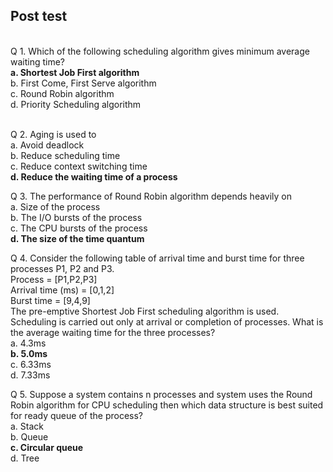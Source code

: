 ## Post test
<br>
Q 1. Which of the following scheduling algorithm gives minimum average waiting time?<br>
<b>a. Shortest Job First algorithm</b><br>
b. First Come, First Serve algorithm<br>
c. Round Robin algorithm<br>
d. Priority Scheduling algorithm<br><br>

Q 2. Aging is used to<br>
a. Avoid deadlock<br>
b. Reduce scheduling time<br>
c. Reduce context switching time<br>
<b>d. Reduce the waiting time of a process</b><br>

Q 3. The performance of Round Robin algorithm depends heavily on <br>
a. Size of the process<br>
b. The I/O bursts of the process<br>
c. The CPU bursts of the process<br>
<b>d. The size of the time quantum</b><br>

Q 4. Consider the following table of arrival time and burst time for three processes P1, P2 and P3. <br> Process = [P1,P2,P3] <br> Arrival time (ms) = [0,1,2]  <br> Burst time = [9,4,9] <br> The pre-emptive Shortest Job First scheduling algorithm is used. Scheduling is carried out only at arrival or completion of processes. What is the average waiting time for the three processes? <br>
a. 4.3ms<br>
<b>b. 5.0ms</b><br>
c. 6.33ms <br>
d. 7.33ms<br>

Q 5. Suppose a system contains n processes and system uses the Round Robin algorithm for CPU scheduling then which data structure is best suited for ready queue of the process?<br>
a. Stack<br>
b. Queue<br>
<b>c. Circular queue</b><br>
d. Tree<br><br>
